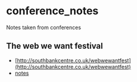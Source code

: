 conference_notes
================

Notes taken from conferences

## The web we want festival

- [http://southbankcentre.co.uk/webwewantfest](http://southbankcentre.co.uk/webwewantfest)
- [notes](blob/master/web_we_want_2014/web_we_want.md)

